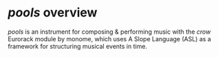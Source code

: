 # *pools* overview
*pools* is an instrument for composing & performing music with the *crow* Eurorack module by monome,
which uses A Slope Language (ASL) as a framework for structuring musical events in time.
